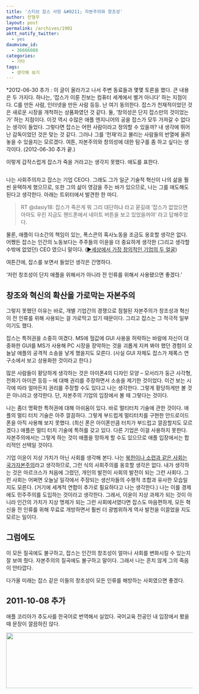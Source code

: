 ```yaml
---
title: '스티브 잡스 사망 &#8211; 자본주의와 창조성'
author: 안형우
layout: post
permalink: /archives/1901
aktt_notify_twitter:
  - yes
daumview_id:
  - 36666088
categories:
  - 기타
tags:
  - 생각해 보기
---
```

*2012-06-30 추가 : 이 글이 올라가고 나서 주변 동료들과 몇몇 토론을 했다. 큰 내용은 두 가지다. 하나는, &#8216;잡스가 이룬 진보는 컴퓨터 세계에서 별거 아니다&#8217; 하는 지점이다. C를 만든 사람, 인터넷을 만든 사람 등등. 난 여기 동의한다. 잡스가 천재적이었던 것은 새로운 시장을 개척하는 상품화였던 것 같다. 둘, &#8216;창의성은 단지 잡스만의 것이었는가&#8217; 하는 지점이다. 이것 역시 수많은 애플 엔지니어의 공을 잡스가 모두 가져갈 수 없다는 생각이 들었다. 그렇다면 잡스는 어떤 사람이라고 정의할 수 있을까? 내 생각에 뛰어난 감독이었던 것은 맞는 것 같다. 그러나 그를 &#8216;천재&#8217;라고 불리는 사람들의 반열에 올려놓을 수 있을지는 모르겠다. 여튼, 자본주의와 창의성에 대한 탐구를 좀 하고 싶다는 생각이다. (2012-06-30 추가 끝.)

이렇게 갑작스럽게 잡스가 죽을 거라고는 생각지 못했다. 애도를 표한다.

<p style="text-align: center;">
  <img class="     aligncenter" src="https://dl.dropbox.com/u/15546257/blog/mytory/steve-jobs.jpg" alt="" />
</p>

나는 사회주의자고 잡스는 기업 CEO다. 그래도 그가 일군 기술적 혁신이 나의 삶을 훨씬 윤택하게 했으므로, 또한 그의 삶이 영감을 주는 바가 있으므로, 나는 그를 애도해도 된다고 생각한다. 아래는 트위터에서 발견한 한 마디.

> RT @dasiy18: 잡스가 죽은게 뭐 그리 대단하냐 라고 묻길래 &#8216;잡스가 없었으면 아마도 우린 지금도 핸드폰에서 네이트 버튼을 보고 있었을꺼야&#8217; 라고 답해주었다.

물론, 애플이 다소간의 책임이 있는, 폭스콘의 혹사노동을 조금도 옹호할 생각은 없다. 어쨌든 잡스는 인간의 노동보다는 주주들의 이윤을 더 중요하게 생각한 (그리고 생각할 수밖에 없었던) CEO 였으니 말이다. ([▶세상에서 가장 창의적인 기업의 두 얼굴][1])

여튼간에, 잡스를 보면서 들었던 생각은 간명하다.

&#8216;저런 창조성이 단지 애플을 위해서가 아니라 전 인류를 위해서 사용됐으면 좋겠다.&#8217;

## 창조와 혁신의 확산을 가로막는 자본주의

그렇지 못했던 이유는 바로, 개별 기업간의 경쟁으로 점철된 자본주의가 창조성과 혁신이 전 인류를 위해 사용되는 걸 가로막고 있기 때문이다. 그리고 잡스는 그 적극적 일부이기도 했다.

잡스는 특허권을 소중히 여겼다. MS에 헐값에 GUI 사용을 허락하는 바람에 자신이 대중화한 GUI를 MS가 사용해 PC 시장을 장악하는 것을 괴롭게 지켜 봐야 했던 경험이 오늘날 애플의 공격적 소송을 낳게 했을지도 모른다. (사실 GUI 자체도 잡스가 제록스 연구소에서 보고 상용화한 것이라고 한다.)

많은 사람들이 황당하게 생각하는 것은 아이폰4의 디자인 모양 &#8211; 모서리가 둥근 사각형, 전화기 아이콘 등등 &#8211; 에 대해 권리를 주장하면서 소송을 제기한 것이었다. 이건 보는 시각에 따라 얼마든지 권리를 주장할 수도 있다고 나는 생각한다. 그렇게 황당하게만 볼 것은 아니라고 생각한다. 단, 자본주의 기업의 입장에서 볼 때 그렇다는 것이다.

나는 좀더 명확한 특허권에 대해 아쉬움이 있다. 바로 멀티터치 기술에 관한 것이다. 애플의 멀티 터치 기술은 아주 깔끔하다. 그렇게 부드럽게 멀티터치를 구현한 안드로이드폰을 아직 사용해 보지 못했다. (최신 폰은 아이폰만큼 터치가 부드럽고 깔끔할지도 모르겠다.) 애플은 멀티 터치 기술에 특허를 갖고 있다. 다른 기업은 이걸 사용하지 못한다. 자본주의에서는 그렇게 하는 것이 애플을 망하게 할 수도 있으므로 애플 입장에서는 합리적인 선택일 것이다.

기업 이윤이 지상 가치가 아닌 사회를 생각해 본다. 나는 [북한이나 소련과 같은 사회는 국가자본주의][2]라고 생각하므로, 그런 식의 사회주의를 옹호할 생각은 없다. 내가 생각하는 것은 마르크스가 처음에 그렸던, 개인의 발전이 사회의 발전이 되는 그런 사회다. 그런 사회는 어쩌면 오늘날 일각에서 주장되는 생산자들의 수평적 조합과 유사한 모습일 지도 모른다. (거기에 세계적 연합이 추가로 필요하다고 나는 생각한다.) 나는 이를 경제에도 민주주의를 도입하는 것이라고 생각한다. 그래서, 이윤이 지상 과제가 되는 것이 아니라 인간의 가치가 지상 명제가 되는 그런 사회에서였다면 잡스도 마음편하게, 모든 혁신을 전 인류를 위해 무료로 개방하면서 훨씬 더 광범위하게 역사 발전을 이끌었을 지도 모르는 일이다.

## 그럼에도

이 모든 질곡에도 불구하고, 잡스는 인간의 창조성이 얼마나 사회를 변화시킬 수 있는지 잘 보여 줬다. 자본주의의 질곡에도 불구하고 말이다. 그래서 나는 흔치 않게 그의 죽음이 안타깝다.

다가올 미래는 잡스 같은 이들의 창조성이 모든 인류를 해방하는 사회였으면 좋겠다.

## 2011-10-08 추가

애플 코리아가 추도사를 한국어로 번역해서 실었다. 국어교육 전공인 내 입장에서 봤을 때 문장이 깔끔하진 않다.

<p style="text-align: center;">
  <img class="aligncenter" src="https://dl.dropbox.com/u/15546257/blog/mytory/steve-jobs-ko.png" alt="" width="640" height="150" />
</p>

 [1]: http://h21.hani.co.kr/arti/economy/economy_general/30447.html
 [2]: http://www.left21.com/article/7199